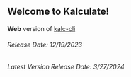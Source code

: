 <h2>Welcome to Kalculate!</h2>
<p><strong>Web</strong> version of <a href="https://github.com/AvazRakhimov/kalc-cli">kalc-cli</a></p>
<h6>Release Date: 12/19/2023</h6>
<h6>Latest Version Release Date: 3/27/2024</h6>
